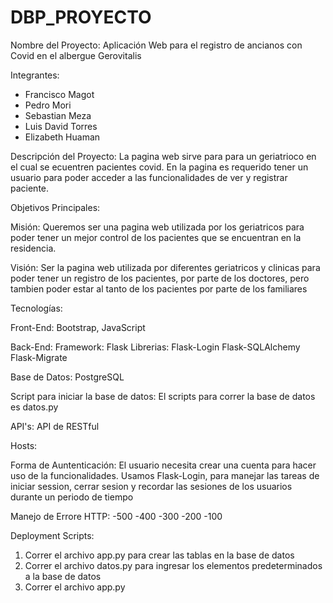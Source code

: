 # DBP_PROYECTO

Nombre del Proyecto: Aplicación Web para el registro de ancianos con Covid en el albergue Gerovitalis

Integrantes:
- Francisco Magot
- Pedro Mori
- Sebastian Meza
- Luis David Torres
- Elizabeth Huaman

Descripción del Proyecto:
La pagina web sirve para para un geriatrioco en el cual se ecuentren pacientes covid. En la pagina es requerido tener un usuario para poder acceder a las funcionalidades de ver y registrar paciente.

Objetivos Principales:

Misión: Queremos ser una pagina web utilizada por los geriatricos para poder tener un mejor control de los pacientes que se encuentran en la residencia.

Visión: Ser la pagina web utilizada por diferentes geriatricos y clinicas para poder tener un registro de los pacientes, por parte de los doctores, pero tambien poder estar al tanto de los pacientes por parte de los familiares 


Tecnologías:

Front-End: Bootstrap, JavaScript

Back-End: 
Framework:
    Flask
Librerias:
    Flask-Login
    Flask-SQLAlchemy
    Flask-Migrate

Base de Datos: PostgreSQL

Script para iniciar la base de datos: El scripts para correr la base de datos es datos.py


API's: API de RESTful

Hosts:

Forma de Auntenticación:
El usuario necesita crear una cuenta para hacer uso de la funcionalidades. 
Usamos Flask-Login, para manejar las tareas de iniciar session, cerrar sesion y recordar las sesiones de los usuarios durante un periodo de tiempo

Manejo de Errore HTTP:
-500
-400
-300
-200
-100

Deployment Scripts:
1. Correr el archivo app.py para crear las tablas en la base de datos
2. Correr el archivo datos.py para ingresar los elementos predeterminados a la base de datos
3. Correr el archivo app.py
